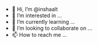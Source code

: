 - 👋 Hi, I’m @inshaalt
- 👀 I’m interested in ...
- 🌱 I’m currently learning ...
- 💞️ I’m looking to collaborate on ...
- 📫 How to reach me ...

<!---
inshaalt/inshaalt is a ✨ special ✨ repository because its `README.md` (this file) appears on your GitHub profile.
You can click the Preview link to take a look at your changes.
--->
